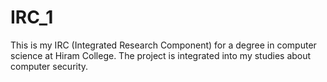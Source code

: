 # IRC_1
This is my IRC (Integrated Research Component) for a degree in computer science at Hiram College. The project is integrated into my studies about computer security.
